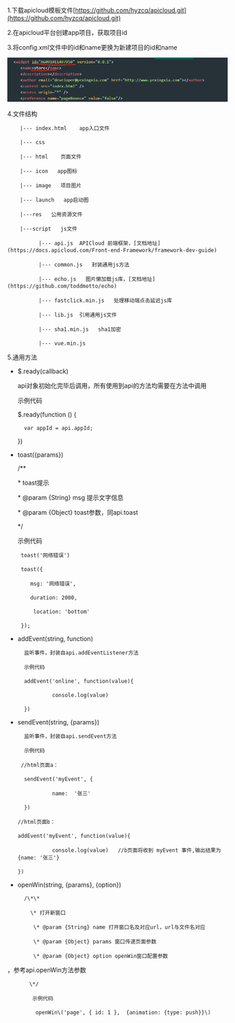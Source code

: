 1.下载apicloud模板文件[https://github.com/hyzcq/apicloud.git](https://github.com/hyzcq/apicloud.git)

2.在apicloud平台创建app项目，获取项目id

3.将config.xml文件中的id和name更换为新建项目的id和name

![](/assets/apicloud-config.png)

4.文件结构

```
    |--- index.html    app入口文件

    |--- css

    |--- html    页面文件

    |--- icon   app图标

    |--- image   项目图片

    |--- launch   app启动图

    |---res   公用资源文件

    |---script   js文件

          |--- api.js  APICloud 前端框架，[文档地址](https://docs.apicloud.com/Front-end-Framework/framework-dev-guide)

          |--- common.js   封装通用js方法

          |--- echo.js   图片懒加载js库，[文档地址](https://github.com/toddmotto/echo)

          |--- fastclick.min.js   处理移动端点击延迟js库

          |--- lib.js  引用通用js文件

          |--- sha1.min.js   sha1加密

          |--- vue.min.js
```

5.通用方法

* $.ready\(callback\)

  api对象初始化完毕后调用，所有使用到api的方法均需要在方法中调用

  示例代码

  $.ready\(function \(\) {

  ```
    var appId = api.appId;
  ```

  }\)

* toast\({params}\)

  /\*\*

  \* toast提示

  \* @param {String} msg 提示文字信息

  \* @param {Object} toast参数，同api.toast

  \*/

  示例代码

  ```
   toast('网络错误')

   toast({

      msg: '网络错误',

      duration: 2000,

       location: 'bottom'

   });
  ```

* addEvent\(string, function\)

  ```
    监听事件，封装自api.addEventListener方法

    示例代码

    addEvent('online', function(value){

             console.log(value)

    })
  ```

* sendEvent\(string, {params}\)

  ```
    监听事件，封装自api.sendEvent方法

    示例代码

   //html页面a：

    sendEvent('myEvent', {

             name:  '张三'

    })

  //html页面b：

  addEvent('myEvent', function(value){

             console.log(value)   //b页面将收到 myEvent 事件,输出结果为{name: '张三'}

  })
  ```

* openWin\(string, {params}, {option}\)

        /\*\*

          \* 打开新窗口

           \* @param {String} name 打开窗口名及对应url，url与文件名对应

           \* @param {Object} params 窗口传递页面参数

           \* @param {Object} option openWin窗口配置参数
，参考api.openWin方法参数

           \*/

            示例代码

             openWin\('page', { id: 1 },  {animation: {type: push}}\)



